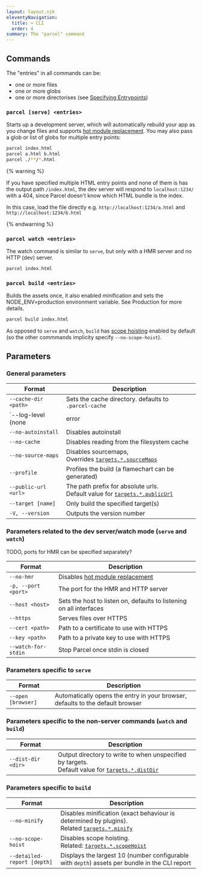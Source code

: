 ```yaml
---
layout: layout.njk
eleventyNavigation:
  title: ⌨️ CLI
  order: 4
summary: The "parcel" command
---
```


## Commands

The "entries" in all commands can be:

- one or more files
- one or more globs
- one or more directorises (see [Specifying Entrypoints](/getting-started/configuration/#specifying-entrypoints))

### `parcel [serve] <entries>`

Starts up a development server, which will automatically rebuild your app as you change files and supports [hot module replacement](/features/hmr/).
You may also pass a glob or list of globs for multiple entry points:

```bash
parcel index.html
parcel a.html b.html
parcel ./**/*.html
```

{% warning %}

If you have specified multiple HTML entry points and none of them is has the output path `/index.html`, the dev server will respond to `localhost:1234/` with a 404, since Parcel doesn't know which HTML bundle is the index.

In this case, load the file directly e.g. `http://localhost:1234/a.html` and `http://localhost:1234/b.html`

{% endwarning %}

### `parcel watch <entries>`

The watch command is similar to `serve`, but only with a HMR server and no HTTP (dev) server.

```bash
parcel index.html
```

### `parcel build <entries>`

Builds the assets once, it also enabled minification and sets the NODE_ENV=production environment variable. See Production for more details.

```bash
parcel build index.html
```

As opposed to `serve` and `watch`, `build` has [scope hoisting](/features/scope-hoisting) enabled by default (so the other commmands implicity specify `--no-scope-hoist`).

## Parameters

### General parameters

| Format                                       | Description                                                                                                                  |
| -------------------------------------------- | ---------------------------------------------------------------------------------------------------------------------------- |
| `--cache-dir <path>`                         | Sets the cache directory. defaults to `.parcel-cache`                                                                        |
| `--log-level (none|error|warn|info|verbose)` | Sets the log level                                                                                                           |
| `--no-autoinstall`                           | Disables autoinstall                                                                                                         |
| `--no-cache`                                 | Disables reading from the filesystem cache                                                                                   |
| `--no-source-maps`                           | Disables sourcemaps, <br> Overrides [`targets.*.sourceMaps`](/getting-started/configuration/#sourcemap)                      |
| `--profile`                                  | Profiles the build (a flamechart can be generated)                                                                           |
| `--public-url <url>`                         | The path prefix for absolute urls. <br> Default value for [`targets.*.publicUrl`](/getting-started/configuration/#targets-2) |
| `--target [name]`                            | Only build the specified target(s)                                                                                           |
| `-V, --version`                              | Outputs the version number                                                                                                   |

### Parameters related to the dev server/watch mode (`serve` and `watch`)

TODO, ports for HMR can be specified separately?

| Format              | Description                                                         |
| ------------------- | ------------------------------------------------------------------- |
| `--no-hmr`          | Disables [hot module replacement](/features/hmr)                    |
| `-p, --port <port>` | The port for the HMR and HTTP server                                |
| `--host <host>`     | Sets the host to listen on, defaults to listening on all interfaces |
| `--https`           | Serves files over HTTPS                                             |
| `--cert <path>`     | Path to a certificate to use with HTTPS                             |
| `--key <path>`      | Path to a private key to use with HTTPS                             |
| `--watch-for-stdin` | Stop Parcel once stdin is closed                                    |

### Parameters specific to `serve`

| Format             | Description                                                                    |
| ------------------ | ------------------------------------------------------------------------------ |
| `--open [browser]` | Automatically opens the entry in your browser, defaults to the default browser |

### Parameters specific to the non-server commands (`watch` and `build`)

| Format             | Description                                                                                                                                       |
| ------------------ | ------------------------------------------------------------------------------------------------------------------------------------------------- |
| `--dist-dir <dir>` | Output directory to write to when unspecified by targets. <br> Default value for [`targets.*.distDir`](/getting-started/configuration/#targets-2) |

### Parameters specific to `build`

| Format                      | Description                                                                                                                                    |
| --------------------------- | ---------------------------------------------------------------------------------------------------------------------------------------------- |
| `--no-minify`               | Disables minification (exact behaviour is determined by plugins). <br> Related [`targets.*.minify`](/getting-started/configuration/#targets-2) |
| `--no-scope-hoist`          | Disables scope hoisting. <br> Related: [`targets.*.scopeHoist`](/getting-started/configuration/#targets-2)                                     |
| `--detailed-report [depth]` | Displays the largest 10 (number configurable with `depth`) assets per bundle in the CLI report                                                 |
